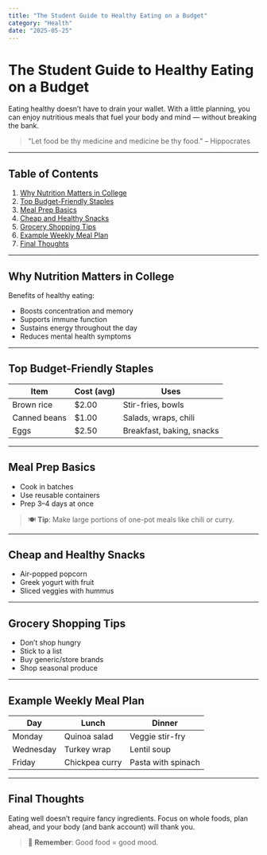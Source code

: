 ```yaml
---
title: "The Student Guide to Healthy Eating on a Budget"
category: "Health"
date: "2025-05-25"
---
```


# The Student Guide to Healthy Eating on a Budget

Eating healthy doesn’t have to drain your wallet. With a little planning, you can enjoy nutritious meals that fuel your body and mind — without breaking the bank.

> "Let food be thy medicine and medicine be thy food." – Hippocrates

---

## Table of Contents

1. [Why Nutrition Matters in College](#why-nutrition-matters-in-college)
2. [Top Budget-Friendly Staples](#top-budget-friendly-staples)
3. [Meal Prep Basics](#meal-prep-basics)
4. [Cheap and Healthy Snacks](#cheap-and-healthy-snacks)
5. [Grocery Shopping Tips](#grocery-shopping-tips)
6. [Example Weekly Meal Plan](#example-weekly-meal-plan)
7. [Final Thoughts](#final-thoughts)

---

## Why Nutrition Matters in College

Benefits of healthy eating:

- Boosts concentration and memory
- Supports immune function
- Sustains energy throughout the day
- Reduces mental health symptoms

---

## Top Budget-Friendly Staples

| Item         | Cost (avg) | Uses                      |
| ------------ | ---------- | ------------------------- |
| Brown rice   | $2.00      | Stir-fries, bowls         |
| Canned beans | $1.00      | Salads, wraps, chili      |
| Eggs         | $2.50      | Breakfast, baking, snacks |

---

## Meal Prep Basics

- Cook in batches
- Use reusable containers
- Prep 3–4 days at once

> 🍽️ **Tip**: Make large portions of one-pot meals like chili or curry.

---

## Cheap and Healthy Snacks

- Air-popped popcorn
- Greek yogurt with fruit
- Sliced veggies with hummus

---

## Grocery Shopping Tips

- Don’t shop hungry
- Stick to a list
- Buy generic/store brands
- Shop seasonal produce

---

## Example Weekly Meal Plan

| Day       | Lunch          | Dinner             |
| --------- | -------------- | ------------------ |
| Monday    | Quinoa salad   | Veggie stir-fry    |
| Wednesday | Turkey wrap    | Lentil soup        |
| Friday    | Chickpea curry | Pasta with spinach |

---

## Final Thoughts

Eating well doesn’t require fancy ingredients. Focus on whole foods, plan ahead, and your body (and bank account) will thank you.

> 💬 **Remember**: Good food = good mood.
